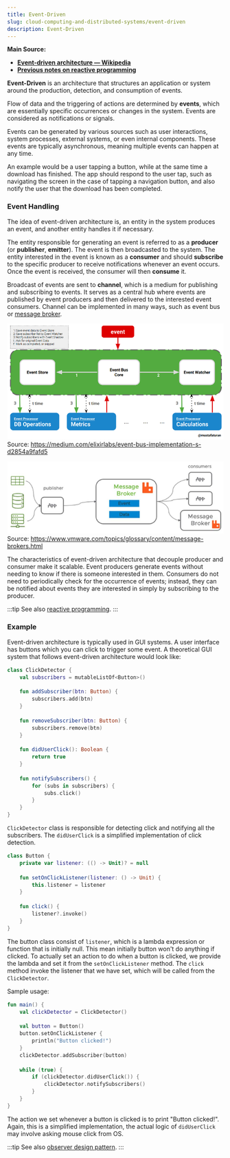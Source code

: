 ```yaml
---
title: Event-Driven
slug: cloud-computing-and-distributed-systems/event-driven
description: Event-Driven
---
```


**Main Source:**

- **[Event-driven architecture — Wikipedia](https://en.wikipedia.org/wiki/Event-driven_architecture)**
- **[Previous notes on reactive programming](/computer-and-programming-fundamentals/concurrency#reactive-programming)**

**Event-Driven** is an architecture that structures an application or system around the production, detection, and consumption of events.

Flow of data and the triggering of actions are determined by **events**, which are essentially specific occurrences or changes in the system. Events are considered as notifications or signals.

Events can be generated by various sources such as user interactions, system processes, external systems, or even internal components. These events are typically asynchronous, meaning multiple events can happen at any time.

An example would be a user tapping a button, while at the same time a download has finished. The app should respond to the user tap, such as navigating the screen in the case of tapping a navigation button, and also notify the user that the download has been completed.

### Event Handling

The idea of event-driven architecture is, an entity in the system produces an event, and another entity handles it if necessary.

The entity responsible for generating an event is referred to as a **producer** (or **publisher**, **emitter**). The event is then broadcasted to the system. The entity interested in the event is known as a **consumer** and should **subscribe** to the specific producer to receive notifications whenever an event occurs. Once the event is received, the consumer will then **consume** it.

Broadcast of events are sent to **channel**, which is a medium for publishing and subscribing to events. It serves as a central hub where events are published by event producers and then delivered to the interested event consumers. Channel can be implemented in many ways, such as event bus or [message broker](/backend-system/message-broker).

![An event bus](./event-bus.png)  
Source: https://medium.com/elixirlabs/event-bus-implementation-s-d2854a9fafd5

![Message broker](./message-broker.png)  
Source: https://www.vmware.com/topics/glossary/content/message-brokers.html

The characteristics of event-driven architecture that decouple producer and consumer make it scalable. Event producers generate events without needing to know if there is someone interested in them. Consumers do not need to periodically check for the occurrence of events; instead, they can be notified about events they are interested in simply by subscribing to the producer.

:::tip
See also [reactive programming](/computer-and-programming-fundamentals/concurrency#reactive-programming).
:::

### Example

Event-driven architecture is typically used in GUI systems. A user interface has buttons which you can click to trigger some event. A theoretical GUI system that follows event-driven architecture would look like:

```kotlin
class ClickDetector {
    val subscribers = mutableListOf<Button>()

    fun addSubscriber(btn: Button) {
        subscribers.add(btn)
    }

    fun removeSubscriber(btn: Button) {
        subscribers.remove(btn)
    }

    fun didUserClick(): Boolean {
        return true
    }

    fun notifySubscribers() {
        for (subs in subscribers) {
            subs.click()
        }
    }
}
```

`ClickDetector` class is responsible for detecting click and notifying all the subscribers. The `didUserClick` is a simplified implementation of click detection.

```kotlin
class Button {
    private var listener: (() -> Unit)? = null

    fun setOnClickListener(listener: () -> Unit) {
        this.listener = listener
    }

    fun click() {
        listener?.invoke()
    }
}
```

The button class consist of `listener`, which is a lambda expression or function that is initially null. This mean initially button won't do anything if clicked. To actually set an action to do when a button is clicked, we provide the lambda and set it from the `setOnClickListener` method. The `click` method invoke the listener that we have set, which will be called from the `ClickDetector`.

Sample usage:

```kotlin
fun main() {
    val clickDetector = ClickDetector()

    val button = Button()
    button.setOnClickListener {
        println("Button clicked!")
    }
    clickDetector.addSubscriber(button)

    while (true) {
        if (clickDetector.didUserClick()) {
            clickDetector.notifySubscribers()
        }
    }
}
```

The action we set whenever a button is clicked is to print "Button clicked!". Again, this is a simplified implementation, the actual logic of `didUserClick` may involve asking mouse click from OS.

:::tip
See also [observer design pattern](/software-engineering/behavioral-patterns#observer).
:::
